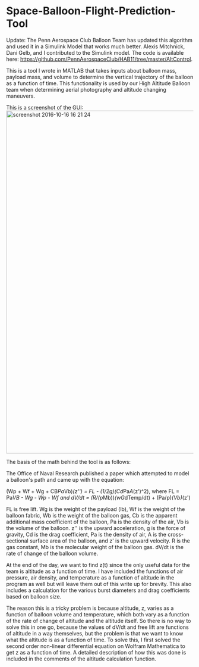 # Space-Balloon-Flight-Prediction-Tool

Update: The Penn Aerospace Club Balloon Team has updated this algorithm and used it in a Simulink Model that works much better. Alexis Mitchnick, Dani Gelb, and I contributed to the Simulink model.  The code is available here: https://github.com/PennAerospaceClub/HAB11/tree/master/AltControl. 

This is a tool I wrote in MATLAB that takes inputs about balloon mass, payload mass, and volume to determine the vertical trajectory of the balloon as a function of time. This functionality is used by our High Altitude Balloon team when determining aerial photography and altitude changing maneuvers. 

This is a screenshot of the GUI: 
<img width="921" alt="screenshot 2016-10-16 16 21 24" src="https://user-images.githubusercontent.com/12130094/29479108-3a599148-8425-11e7-8308-c60e043ef71a.png">

The basis of the math behind the tool is as follows: 

The Office of Naval Research published a paper which attempted to model a balloon's path and came up with the equation: 

(Wp + Wf + Wg + CB*Pa*Vb)*(z'') = FL - (1/2g)(Cd*Pa*A*(z')^2), where FL = Pa*VB - Wg - Wp - Wf and
dV/dt = (R/(p*Mb))*(wG*dTemp/dt) + (Pa/p)*(Vb)*(z')

FL is free lift. Wg is the weight of the payload (lb), Wf is the weight of the balloon fabric, Wb is the weight of the balloon gas, Cb is the apparent additional mass coefficient of the balloon, Pa is the density of the air, Vb is the volume of the balloon. z'' is the upward acceleration, g is the force of gravity, Cd is the drag coefficient, Pa is the density of air, A is the cross-sectional surface area of the balloon, and z' is the upward velocity. R is the gas constant, Mb is the molecular weight of the balloon gas. dV/dt is the rate of change of the balloon volume. 

At the end of the day, we want to find z(t) since the only useful data for the team is altitude as a function of time. I have included the functions of air pressure, air density, and temperature as a function of altitude in the program as well but will leave them out of this write up for brevity. This also includes a calculation for the various burst diameters and drag coefficients based on balloon size.
 
The reason this is a tricky problem is because altitude, z, varies as a function of balloon volume and temperature, which both vary as a function of the rate of change of altitude and the altitude itself. So there is no way to solve this in one go, because the values of dV/dt and free lift are functions of altitude in a way themselves, but the problem is that we want to know what the altitude is as a function of time. To solve this, I first solved the second order non-linear differential equation on Wolfram Mathematica to get z as a function of time. A detailed description of how this was done is included in the comments of the altitude calculation function.

